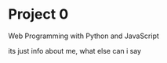 # Project 0

Web Programming with Python and JavaScript

its just info about me, what else can i say